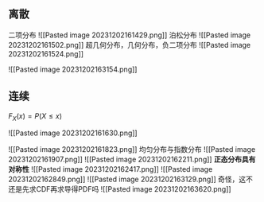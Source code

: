  ## 离散
二项分布
![[Pasted image 20231202161429.png]]
泊松分布
![[Pasted image 20231202161502.png]]
超几何分布，几何分布，负二项分布
![[Pasted image 20231202161524.png]]

![[Pasted image 20231202163154.png]]
## 连续
$F_X(x) = P(X \leq x)$

![[Pasted image 20231202161630.png]]

![[Pasted image 20231202161823.png]]
均匀分布与指数分布
![[Pasted image 20231202161907.png]]
![[Pasted image 20231202162211.png]]
**正态分布具有对称性**
![[Pasted image 20231202162417.png]]
![[Pasted image 20231202162849.png]]
![[Pasted image 20231202163129.png]]
奇怪，这不还是先求CDF再求导得PDF吗
![[Pasted image 20231202163620.png]]